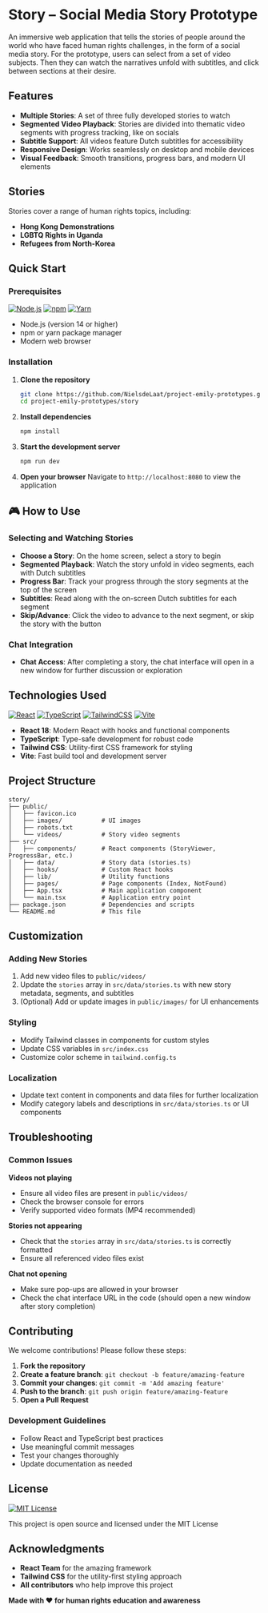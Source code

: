 # Story – Social Media Story Prototype

An immersive web application that tells the stories of people around the world who have faced human rights challenges, in the form of a social media story. For the prototype, users can select from a set of video subjects. Then they can watch the narratives unfold with subtitles, and click between sections at their desire.

## Features

- **Multiple Stories**: A set of three fully developed stories to watch
- **Segmented Video Playback**: Stories are divided into thematic video segments with progress tracking, like on socials
- **Subtitle Support**: All videos feature Dutch subtitles for accessibility
- **Responsive Design**: Works seamlessly on desktop and mobile devices
- **Visual Feedback**: Smooth transitions, progress bars, and modern UI elements

## Stories

Stories cover a range of human rights topics, including:

- **Hong Kong Demonstrations**
- **LGBTQ Rights in Uganda**
- **Refugees from North-Korea**

## Quick Start

### Prerequisites

[![Node.js](https://img.shields.io/badge/Node.js-6DA55F?logo=node.js&logoColor=white)](#)
[![npm](https://img.shields.io/badge/npm-CB3837?logo=npm&logoColor=fff)](#) [![Yarn](https://img.shields.io/badge/Yarn-2C8EBB?logo=yarn&logoColor=fff)](#)

- Node.js (version 14 or higher)
- npm or yarn package manager
- Modern web browser

### Installation

1. **Clone the repository**

   ```bash
   git clone https://github.com/NielsdeLaat/project-emily-prototypes.git
   cd project-emily-prototypes/story
   ```

2. **Install dependencies**

   ```bash
   npm install
   ```

3. **Start the development server**

   ```bash
   npm run dev
   ```

4. **Open your browser**
   Navigate to `http://localhost:8080` to view the application

## 🎮 How to Use

### Selecting and Watching Stories

- **Choose a Story**: On the home screen, select a story to begin
- **Segmented Playback**: Watch the story unfold in video segments, each with Dutch subtitles
- **Progress Bar**: Track your progress through the story segments at the top of the screen
- **Subtitles**: Read along with the on-screen Dutch subtitles for each segment
- **Skip/Advance**: Click the video to advance to the next segment, or skip the story with the button

### Chat Integration

- **Chat Access**: After completing a story, the chat interface will open in a new window for further discussion or exploration

## Technologies Used

[![React](https://img.shields.io/badge/React-%2320232a.svg?logo=react&logoColor=%2361DAFB)](#)
[![TypeScript](https://img.shields.io/badge/TypeScript-3178C6?logo=typescript&logoColor=white)](#)
[![TailwindCSS](https://img.shields.io/badge/Tailwind%20CSS-%2338B2AC.svg?logo=tailwind-css&logoColor=white)](#)
[![Vite](https://img.shields.io/badge/Vite-646CFF?logo=vite&logoColor=fff)](#)

- **React 18**: Modern React with hooks and functional components
- **TypeScript**: Type-safe development for robust code
- **Tailwind CSS**: Utility-first CSS framework for styling
- **Vite**: Fast build tool and development server

## Project Structure

```
story/
├── public/
│   ├── favicon.ico
│   ├── images/           # UI images
│   ├── robots.txt
│   └── videos/           # Story video segments
├── src/
│   ├── components/       # React components (StoryViewer, ProgressBar, etc.)
│   ├── data/             # Story data (stories.ts)
│   ├── hooks/            # Custom React hooks
│   ├── lib/              # Utility functions
│   ├── pages/            # Page components (Index, NotFound)
│   ├── App.tsx           # Main application component
│   └── main.tsx          # Application entry point
├── package.json          # Dependencies and scripts
└── README.md             # This file
```

## Customization

### Adding New Stories

1. Add new video files to `public/videos/`
2. Update the `stories` array in `src/data/stories.ts` with new story metadata, segments, and subtitles
3. (Optional) Add or update images in `public/images/` for UI enhancements

### Styling

- Modify Tailwind classes in components for custom styles
- Update CSS variables in `src/index.css`
- Customize color scheme in `tailwind.config.ts`

### Localization

- Update text content in components and data files for further localization
- Modify category labels and descriptions in `src/data/stories.ts` or UI components

## Troubleshooting

### Common Issues

**Videos not playing**

- Ensure all video files are present in `public/videos/`
- Check the browser console for errors
- Verify supported video formats (MP4 recommended)

**Stories not appearing**

- Check that the `stories` array in `src/data/stories.ts` is correctly formatted
- Ensure all referenced video files exist

**Chat not opening**

- Make sure pop-ups are allowed in your browser
- Check the chat interface URL in the code (should open a new window after story completion)

## Contributing

We welcome contributions! Please follow these steps:

1. **Fork the repository**
2. **Create a feature branch**: `git checkout -b feature/amazing-feature`
3. **Commit your changes**: `git commit -m 'Add amazing feature'`
4. **Push to the branch**: `git push origin feature/amazing-feature`
5. **Open a Pull Request**

### Development Guidelines

- Follow React and TypeScript best practices
- Use meaningful commit messages
- Test your changes thoroughly
- Update documentation as needed

## License

[![MIT License](https://img.shields.io/badge/License-MIT-yellow.svg)](#)

This project is open source and licensed under the MIT License

## Acknowledgments

- **React Team** for the amazing framework
- **Tailwind CSS** for the utility-first styling approach
- **All contributors** who help improve this project

**Made with ❤️ for human rights education and awareness**
